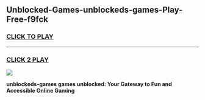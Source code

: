 
## Unblocked-Games-unblockeds-games-Play-Free-f9fck
<h3>
<a href="https://premium76.site?title=unblockeds-games&ref=23A">CLICK TO PLAY</a></h3>
<hr>

<h3>
<a href="https://premium76.site?title=unblockeds-games&ref=23A">CLICK 2 PLAY</a>
  
</h3>

<a href="https://premium76.site?title=unblockeds-games&ref=23A"><img src="https://clearcache.store/games.png"></a>


**unblockeds-games games unblocked: Your Gateway to Fun and Accessible Online Gaming**
